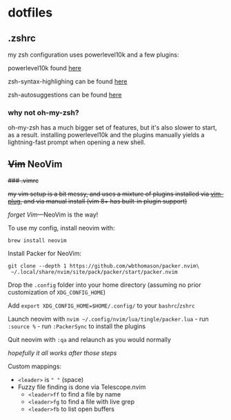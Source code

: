 # dotfiles

## .zshrc

my zsh configuration uses powerlevel10k and a few plugins:

powerlevel10k found [here](https://github.com/romkatv/powerlevel10k)

zsh-syntax-highlighing can be found [here](https://github.com/zsh-users/zsh-syntax-highlighting)

zsh-autosuggestions can be found [here](https://github.com/zsh-users/zsh-autosuggestions)

### why not oh-my-zsh?

oh-my-zsh has a much bigger set of features, but it's also slower to start, as a result. installing powerlevel10k and the plugins manually yields a lightning-fast prompt when opening a new shell.

## ~~Vim~~ NeoVim

~~### .vimrc~~

~~my vim setup is a bit messy, and uses a mixture of plugins installed via [vim-plug](https://github.com/junegunn/vim-plug), and via manual install (vim 8+ has built-in plugin support)~~


_forget Vim_—NeoVim is the way!

To use my config, install neovim with:

```
brew install neovim
```

Install Packer for NeoVim:

```
git clone --depth 1 https://github.com/wbthomason/packer.nvim\
 ~/.local/share/nvim/site/pack/packer/start/packer.nvim
```

Drop the `.config` folder into your home directory (assuming no prior customization of `XDG_CONFIG_HOME`)

Add `export XDG_CONFIG_HOME=$HOME/.config/` to your `bashrc`/`zshrc`

Launch neovim with `nvim ~/.config/nvim/lua/tingle/packer.lua` 
    - run `:source %`
    - run `:PackerSync` to install the plugins

Quit neovim with `:qa` and relaunch as you would normally

_hopefully it all works after those steps_

Custom mappings:

- `<leader>` is `" "` (space)
- Fuzzy file finding is done via Telescope.nvim
    - `<leader>ff` to find a file by name
    - `<leader>fg` to find a file with live grep
    - `<leader>fb` to list open buffers

